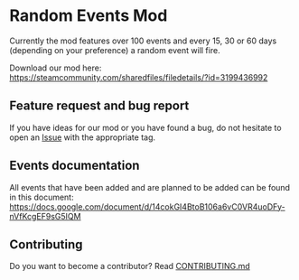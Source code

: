 # Random Events Mod
Currently the mod features over 100 events and every 15, 30 or 60 days (depending on your preference) a random event will fire.

Download our mod here: https://steamcommunity.com/sharedfiles/filedetails/?id=3199436992

## Feature request and bug report
If you have ideas for our mod or you have found a bug, do not hesitate to open an [Issue](https://github.com/klimPaskov/Random-Events-Mod/issues) with the appropriate tag.

## Events documentation
All events that have been added and are planned to be added can be found in this document: https://docs.google.com/document/d/14cokGI4BtoB106a6vC0VR4uoDFy-nVfKcgEF9sG5IQM

## Contributing
Do you want to become a contributor? Read [CONTRIBUTING.md](CONTRIBUTING.md)
